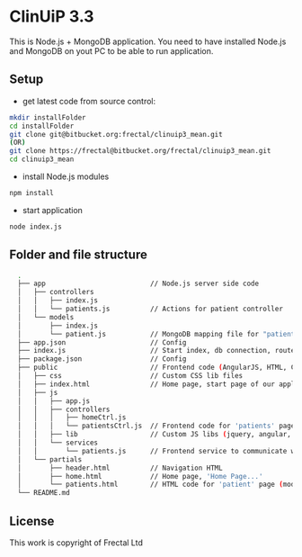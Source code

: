 ClinUiP 3.3
===

This is Node.js + MongoDB application. You need to have installed Node.js and MongoDB on yout PC to be able to run application.

Setup
--
- get latest code from source control:
```sh
mkdir installFolder
cd installFolder
git clone git@bitbucket.org:frectal/clinuip3_mean.git
(OR)
git clone https://frectal@bitbucket.org/frectal/clinuip3_mean.git
cd clinuip3_mean
```
- install Node.js modules
```sh
npm install
```
- start application
```sh
node index.js
```

Folder and file structure
----

```sh
  .
  ├── app                          // Node.js server side code
  │   ├── controllers
  │   │   ├── index.js
  │   │   └── patients.js          // Actions for patient controller
  │   └── models
  │       ├── index.js
  │       └── patient.js           // MongoDB mapping file for "patient" collection
  ├── app.json                     // Config
  ├── index.js                     // Start index, db connection, routes...
  ├── package.json                 // Config
  ├── public                       // Frontend code (AngularJS, HTML, CSS)
  │   ├── css                      // Custom CSS lib files
  │   ├── index.html               // Home page, start page of our application
  │   ├── js
  │   │   ├── app.js
  │   │   ├── controllers
  │   │   │   ├── homeCtrl.js
  │   │   │   └── patientsCtrl.js  // Frontend code for 'patients' page
  │   │   ├── lib                  // Custom JS libs (jquery, angular, bootstrap...)
  │   │   └── services
  │   │       └── patients.js      // Frontend service to communicate with server
  │   └── partials
  │       ├── header.html          // Navigation HTML
  │       ├── home.html            // Home page, 'Home Page...'
  │       └── patients.html        // HTML code for 'patient' page (module)
  └── README.md

```
License
-----
This work is copyright of Frectal Ltd